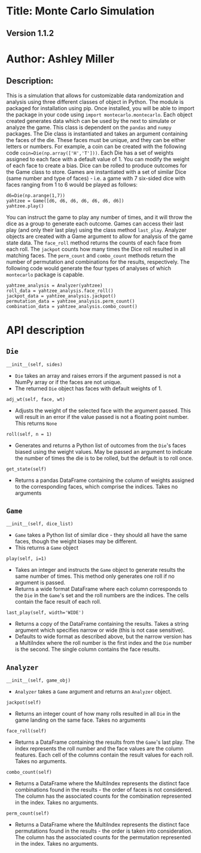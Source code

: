 # Title: Monte Carlo Simulation
## Version 1.1.2
# Author: Ashley Miller

## Description:
This is a simulation that allows for customizable data randomization and 
analysis using three different classes of object in Python. The module 
is packaged for installation using pip. Once installed, you will be able 
to import the package in your code using `import montecarlo.montecarlo`. 
Each object created generates data which can be used by the next to simulate
or analyze the game. This class is dependent on the `pandas` and `numpy`
packages. The Die class is instantiated and takes an argument containing 
the faces of the die. These faces must be unique, and they can be either 
letters or numbers. For example, a coin can be created with the
following code `coin=Die(np.array(['H','T']))`. Each Die has a set 
of weights assigned to each face with a default value of 1. You can modify
the weight of each face to create a bias. Dice can be rolled to produce 
outcomes for the Game class to store. Games are instantiated with a set
of similar Dice (same number and type of faces) - i.e. a game with 7 
six-sided dice with faces ranging from 1 to 6 would be played as follows:

```{python}
d6=Die(np.arange(1,7))
yahtzee = Game([d6, d6, d6, d6, d6, d6, d6])
yahtzee.play()
```
You can instruct the game to play any number of times, and it will throw
the dice as a group to generate each outcome. Games can access their
last play (and only their last play) using the class method `last_play`.
Analyzer objects are created with a Game argument to allow for analysis
of the game state data. The `face_roll` method returns the counts of each
face from each roll. The `jackpot` counts how many times the Dice roll
resulted in all matching faces. The `perm_count` and `combo_count` methods
return the number of permutation and combinations for the results,
respectively. The following code would generate the four types of analyses
of which `montecarlo` package is capable.

```{python}
yahtzee_analysis = Analyzer(yahtzee)
roll_data = yahtzee_analysis.face_roll()
jackpot_data = yahtzee_analysis.jackpot()
permutation_data = yahtzee_analysis.perm_count()
combination_data = yahtzee_analysis.combo_count()
```

# API description
## `Die`
`__init__(self, sides)`
- `Die` takes an array and raises errors if the argument passed is
not a NumPy array or if the faces are not unique.
- The returned `Die` object has faces with default weights of 1.

`adj_wt(self, face, wt)`
- Adjusts the weight of the selected face with the argument
passed. This will result in an error if the value passed is not a
floating point number. This returns `None`

`roll(self, n = 1)`
- Generates and returns a Python list of outcomes from the `Die`'s
faces biased using the weight values. May be passed an argument
to indicate the number of times the die is to be rolled, but the
default is to roll once.

`get_state(self)`
- Returns a pandas DataFrame containing the column of weights assigned to
the corresponding faces, which comprise the indices. Takes no arguments

## `Game`
`__init__(self, dice_list)`
- `Game` takes a Python list of similar dice - they should all have
the same faces, though the weight biases may be different.
- This returns a `Game` object

`play(self, i=1)`
- Takes an integer and instructs the `Game` object to generate results
the same number of times. This method only generates one roll if no
argument is passed.
- Returns a wide format DataFrame where each column corresponds to
the `Die` in the `Game`'s set and the roll numbers are the indices.
The cells contain the face result of each roll.

`last_play(self, width='WIDE')`
- Returns a copy of the DataFrame containing the results. Takes a string
argument which specifies narrow or wide (this is not case sensitive).
- Defaults to wide format as described above, but the narrow
version has a MultiIndex where the roll number is the first index
and the `Die` number is the second. The single column contains
the face results.

## `Analyzer`
`__init__(self, game_obj)`
- `Analyzer` takes a `Game` argument and returns an `Analyzer` object.

`jackpot(self)`
- Returns an integer count of how many rolls resulted in all `Die` in
the game landing on the same face. Takes no arguments

`face_roll(self)`
- Returns a DataFrame containing the results from the `Game`'s last play.
The index represents the roll number and the face values are the column
features. Each cell of the columns contain the result values for each roll.
Takes no arguments.

`combo_count(self)`
- Returns a DataFrame where the MultiIndex represents the distinct face
combinations found in the results - the order of faces is not considered.
The column has the associated counts for the combination represented in the
index. Takes no arguments.

`perm_count(self)`
- Returns a DataFrame where the MultiIndex represents the distinct face
permutations found in the results - the order is taken into consideration.
The column has the associated counts for the permutation represented in the
index. Takes no arguments.
